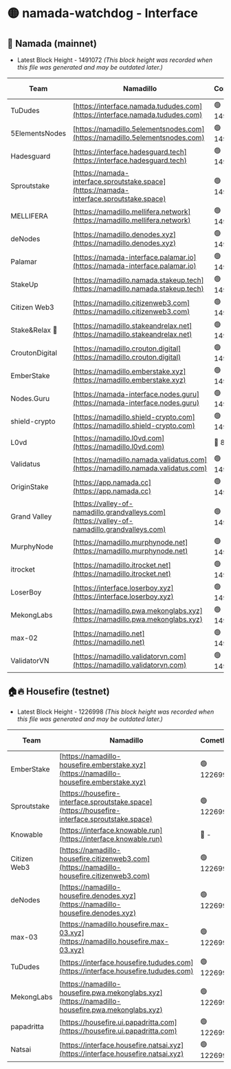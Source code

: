 # 🟡 namada-watchdog - Interface

## 🚀 Namada (mainnet)
- Latest Block Height - 1491072 *(This block height was recorded when this file was generated and may be outdated later.)*

| Team | Namadillo | CometBFT | Indexer | MASP Indexer |
|-|-|-|-|-|
| TuDudes | [https://interface.namada.tududes.com](https://interface.namada.tududes.com) | 🟢 1491048 | 🟢 1491048 | 🟢 1491048 |
| 5ElementsNodes | [https://namadillo.5elementsnodes.com](https://namadillo.5elementsnodes.com) | 🟢 1491049 | 🟢 1491049 | 🟢 1491049 |
| Hadesguard | [https://interface.hadesguard.tech](https://interface.hadesguard.tech) | 🟢 1491050 | 🟢 1491050 | 🔴 - |
| Sproutstake | [https://namada-interface.sproutstake.space](https://namada-interface.sproutstake.space) | 🟢 1491052 | 🟢 1491052 | 🟢 1491052 |
| MELLIFERA | [https://namadillo.mellifera.network](https://namadillo.mellifera.network) | 🟢 1491053 | 🟢 1491053 | 🟢 1491053 |
| deNodes | [https://namadillo.denodes.xyz](https://namadillo.denodes.xyz) | 🟢 1491054 | 🟢 1491054 | 🟢 1491054 |
| Palamar | [https://namada-interface.palamar.io](https://namada-interface.palamar.io) | 🟢 1491055 | 🟢 1491055 | 🟢 1491055 |
| StakeUp | [https://namadillo.namada.stakeup.tech](https://namadillo.namada.stakeup.tech) | 🟢 1491056 | 🟢 1491056 | 🟢 1491055 |
| Citizen Web3 | [https://namadillo.citizenweb3.com](https://namadillo.citizenweb3.com) | 🟢 1491056 | 🔴 1448889 | 🟢 1491055 |
| Stake&Relax 🦥 | [https://namadillo.stakeandrelax.net](https://namadillo.stakeandrelax.net) | 🟢 1491057 | 🟢 1491057 | 🟢 1491057 |
| CroutonDigital | [https://namadillo.crouton.digital](https://namadillo.crouton.digital) | 🟢 1491058 | 🔴 1338918 | 🟢 1491058 |
| EmberStake | [https://namadillo.emberstake.xyz](https://namadillo.emberstake.xyz) | 🟢 1491059 | 🟢 1491059 | 🟢 1491059 |
| Nodes.Guru | [https://namada-interface.nodes.guru](https://namada-interface.nodes.guru) | 🟢 1491060 | 🟢 1491060 | 🟢 1491060 |
| shield-crypto | [https://namadillo.shield-crypto.com](https://namadillo.shield-crypto.com) | 🟢 1491061 | 🟢 1491060 | 🟢 1491060 |
| L0vd | [https://namadillo.l0vd.com](https://namadillo.l0vd.com) | 🔴 894059 | 🔴 1292047 | 🔴 894059 |
| Validatus | [https://namadillo.namada.validatus.com](https://namadillo.namada.validatus.com) | 🟢 1491062 | 🔴 1338199 | 🟢 1491062 |
| OriginStake | [https://app.namada.cc](https://app.namada.cc) | 🟢 1491063 | 🟢 1491063 | 🟢 1491063 |
| Grand Valley | [https://valley-of-namadillo.grandvalleys.com](https://valley-of-namadillo.grandvalleys.com) | 🟢 1491064 | 🟢 1491063 | 🟢 1491064 |
| MurphyNode | [https://namadillo.murphynode.net](https://namadillo.murphynode.net) | 🟢 1491067 | 🟢 1491066 | 🔴 - |
| itrocket | [https://namadillo.itrocket.net](https://namadillo.itrocket.net) | 🟢 1491067 | 🔴 1339267 | 🔴 - |
| LoserBoy | [https://interface.loserboy.xyz](https://interface.loserboy.xyz) | 🟢 1491070 | 🟢 1491069 | 🔴 - |
| MekongLabs | [https://namadillo.pwa.mekonglabs.xyz](https://namadillo.pwa.mekonglabs.xyz) | 🟢 1491071 | 🟢 1491071 | 🟢 1491071 |
| max-02 | [https://namadillo.net](https://namadillo.net) | 🟢 1491071 | 🟢 1491071 | 🟢 1491071 |
| ValidatorVN | [https://namadillo.validatorvn.com](https://namadillo.validatorvn.com) | 🟢 1491072 | 🟢 1491072 | 🟢 1491072 |

## 🏠🔥 Housefire (testnet)
- Latest Block Height - 1226998 *(This block height was recorded when this file was generated and may be outdated later.)*

| Team | Namadillo | CometBFT | Indexer | MASP Indexer |
|-|-|-|-|-|
| EmberStake | [https://namadillo-housefire.emberstake.xyz](https://namadillo-housefire.emberstake.xyz) | 🟢 1226991 | 🟢 1226991 | 🔴 1083022 |
| Sproutstake | [https://housefire-interface.sproutstake.space](https://housefire-interface.sproutstake.space) | 🟢 1226992 | 🟢 1226992 | 🟢 1226992 |
| Knowable | [https://interface.knowable.run](https://interface.knowable.run) | 🔴 - | 🔴 - | 🔴 - |
| Citizen Web3 | [https://namadillo-housefire.citizenweb3.com](https://namadillo-housefire.citizenweb3.com) | 🟢 1226993 | 🔴 1162824 | 🔴 - |
| deNodes | [https://namadillo-housefire.denodes.xyz](https://namadillo-housefire.denodes.xyz) | 🟢 1226995 | 🟢 1226995 | 🟢 1226995 |
| max-03 | [https://namadillo.housefire.max-03.xyz](https://namadillo.housefire.max-03.xyz) | 🟢 1226996 | 🟢 1226996 | 🟢 1226995 |
| TuDudes | [https://interface.housefire.tududes.com](https://interface.housefire.tududes.com) | 🟢 1226996 | 🟢 1226996 | 🟢 1226996 |
| MekongLabs | [https://namadillo-housefire.pwa.mekonglabs.xyz](https://namadillo-housefire.pwa.mekonglabs.xyz) | 🟢 1226997 | 🟢 1226997 | 🔴 1083022 |
| papadritta | [https://housefire.ui.papadritta.com](https://housefire.ui.papadritta.com) | 🟢 1226998 | 🔴 972185 | 🟢 1226998 |
| Natsai | [https://interface.housefire.natsai.xyz](https://interface.housefire.natsai.xyz) | 🟢 1226998 | 🟢 1226998 | 🟢 1226998 |

